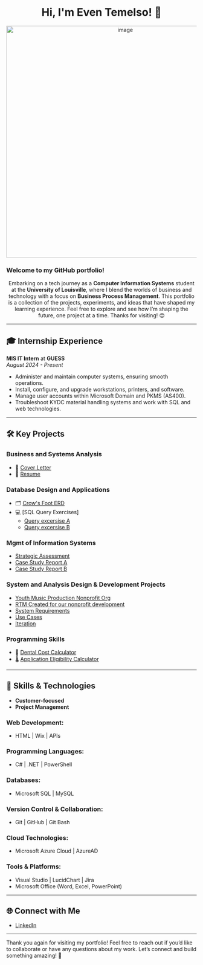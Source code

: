 <div align="center">
  <h1> Hi, I'm Even Temelso! 👋</h1>
  <img width="614" alt="image" src="https://github.com/user-attachments/assets/00c06de1-0b4a-4c18-b1d7-c9d460f6a548" />

</div>



### **Welcome to my GitHub portfolio!**

<p align="center">
  Embarking on a tech journey as a <strong>Computer Information Systems</strong> student at the <strong>University of Louisville</strong>, where I blend the worlds of business and technology with a focus on <strong>Business Process Management</strong>.  
  This portfolio is a collection of the projects, experiments, and ideas that have shaped my learning experience.  
  Feel free to explore and see how I’m shaping the future, one project at a time. Thanks for visiting! 😊
</p>



---

## 🎓 **Internship Experience**
**MIS IT Intern** at **GUESS**  
*August 2024 - Present*  
- Administer and maintain computer systems, ensuring smooth operations.  
- Install, configure, and upgrade workstations, printers, and software.  
- Manage user accounts within Microsoft Domain and PKMS (AS400).  
- Troubleshoot KYDC material handling systems and work with SQL and web technologies.

---

## 🛠️ **Key Projects**

### **Business and Systems Analysis**
- 📄 [Cover Letter](https://github.com/etemelso01/Cover-Letter)
- 📄 [Resume](https://github.com/etemelso01/Resume/blob/main/README.md)

### **Database Design and Applications**
- 🗂️ [Crow's Foot ERD](https://github.com/etemelso01/Crow-s-Foot-ERD/tree/main)
- 💻 [SQL Query Exercises] 
  - [Query excersise A](https://github.com/etemelso01/SQL-Query-Excercise-A)
  - [Query excersise B](https://github.com/etemelso01/SQL-Query-Excercise-B)
 
### **Mgmt of Information Systems**

- [Strategic Assessment](https://github.com/etemelso01/Strategy-Assesment-Report)
- [Case Study Report A](https://github.com/etemelso01/Case-Study-A)
- [Case Study Report B](https://github.com/etemelso01/Case-Study-B/tree/main)

### **System and Analysis Design & Development Projects**

- [Youth Music Production Nonprofit Org](https://github.com/etemelso01/Worth-The-Word/tree/main)
- [RTM Created for our nonprofit development](https://github.com/etemelso01/RTM)
- [System Requirements](https://github.com/etemelso01/System-Requirements/tree/main)
- [Use Cases](https://github.com/etemelso01/Use-Cases/tree/main)
- [Iteration](https://github.com/etemelso01/Iteration/blob/main/README.md)
</ul>


### **Programming Skills**
- 🔢 [Dental Cost Calculator](https://github.com/etemelso01/C-Sharp-Program-Calculator)
- 🌡️ [Application Eligibility Calculator](https://github.com/etemelso01/C-Sharp-Program-Calculator-B/tree/main)


---

## 🔧 **Skills & Technologies**
- **Customer-focused**  
- **Project Management**

### **Web Development:**
- HTML | Wix | APIs

### **Programming Languages:**
- C# | .NET | PowerShell

### **Databases:**
- Microsoft SQL | MySQL

### **Version Control & Collaboration:**
- Git | GitHub | Git Bash

### **Cloud Technologies:**
- Microsoft Azure Cloud | AzureAD

### **Tools & Platforms:**
- Visual Studio | LucidChart | Jira  
- Microsoft Office (Word, Excel, PowerPoint)

---

## 🌐 **Connect with Me**
- [LinkedIn](www.linkedin.com/in/even-temelso)

---

Thank you again for visiting my portfolio! Feel free to reach out if you’d like to collaborate or have any questions about my work. Let’s connect and build something amazing! 🚀

